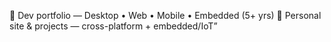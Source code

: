 🔧 Dev portfolio — Desktop • Web • Mobile • Embedded (5+ yrs) 
🚀 Personal site &amp; projects — cross-platform + embedded/IoT”
